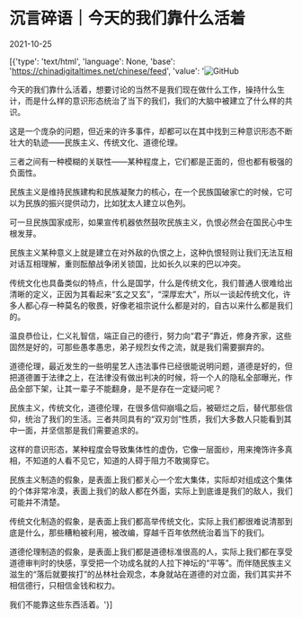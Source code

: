 # 沉言碎语｜今天的我们靠什么活着

2021-10-25

[{'type': 'text/html', 'language': None, 'base': 'https://chinadigitaltimes.net/chinese/feed', 'value': '![GitHub](https://chinadigitaltimes.net/chinese/files/2021/10/生活.jpg)

今天的我们靠什么活着，想要讨论的当然不是我们现在做什么工作，操持什么生计，而是什么样的意识形态统治了当下的我们，我们的大脑中被建立了什么样的共识。

这是一个庞杂的问题，但近来的许多事件，却都可以在其中找到三种意识形态不断壮大的轨迹——民族主义、传统文化、道德伦理。

三者之间有一种模糊的关联性——某种程度上，它们都是正面的，但也都有极强的负面性。

民族主义是维持民族建构和民族凝聚力的核心，在一个民族国破家亡的时候，它可以为民族的振兴提供动力，比如犹太人建立以色列。

可一旦民族国家成形，如果宣传机器依然鼓吹民族主义，仇恨必然会在国民心中生根发芽。

民族主义某种意义上就是建立在对外敌的仇恨之上，这种仇恨轻则让我们无法互相对话互相理解，重则酝酿战争闭关锁国，比如长久以来的巴以冲突。

传统文化也具备类似的特点，什么是国学，什么是传统文化，我们普通人很难给出清晰的定义，正因为其看起来“玄之又玄”，“深厚宏大”，所以一谈起传统文化，许多人都心存一种莫名的敬畏，好像老祖宗说什么都是对的，自古以来什么都是我们的。

温良恭俭让，仁义礼智信，端正自己的德行，努力向“君子”靠近，修身齐家，这些固然是好的，可那些愚孝愚忠，弟子规烈女传之流，就是我们需要摒弃的。

道德伦理，最近发生的一些明星艺人违法事件已经很能说明问题，道德是好的，但把道德置于法律之上，在法律没有做出判决的时候，将一个人的隐私全部曝光，作品全部下架，让其一辈子不能翻身，是不是存在一定疑问呢？

民族主义，传统文化，道德伦理，在很多信仰崩塌之后，被砸烂之后，替代那些信仰，统治了我们的生活。三者共同具有的“双刃剑”性质，我们大多数人只能看到其中一面，并坚信那是我们需要追求的。

这样的意识形态，某种程度会导致集体性的虚伪，它像一层面纱，用来掩饰许多真相，不知道的人看不见它，知道的人碍于阻力不敢揭穿它。

民族主义制造的假象，是表面上我们都关心一个宏大集体，实际却对组成这个集体的个体非常冷漠，表面上我们的敌人都在外面，实际上到底谁是我们的敌人，我们可能并不清楚。

传统文化制造的假象，是表面上我们都高举传统文化，实际上我们都很难说清那到底是什么，那些糟粕被利用，被改编，穿越千百年依然统治着当下的我们。

道德伦理制造的假象，是表面上我们都是道德标准很高的人，实际上我们都在享受道德审判时的快感，享受把一个功成名就的人拉下神坛的“平等”。而伴随民族主义滋生的“落后就要挨打”的丛林社会观念，本身就站在道德的对立面，我们其实并不相信德行，只相信金钱和权力。

我们不能靠这些东西活着。'}]